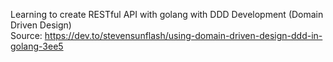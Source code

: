 Learning to create RESTful API with golang with DDD Development (Domain Driven Design)
<br/>
Source: https://dev.to/stevensunflash/using-domain-driven-design-ddd-in-golang-3ee5